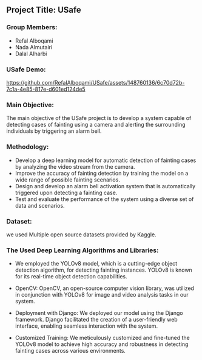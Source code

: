 ## Project Title: USafe 

### Group Members:

- Refal Alboqami
- Nada Almutairi
- Dalal Alharbi

### USafe Demo:

https://github.com/RefalAlboqami/USafe/assets/148760136/6c70d72b-7c1a-4e85-817e-d601ed124de5

### Main Objective:

The main objective of the USafe project is to develop a system capable of detecting cases of fainting using a camera and alerting the surrounding individuals by triggering an alarm bell.

### Methodology:

- Develop a deep learning model for automatic detection of fainting cases by analyzing the video stream from the camera.
- Improve the accuracy of fainting detection by training the model on a wide range of possible fainting scenarios.
- Design and develop an alarm bell activation system that is automatically triggered upon detecting a fainting case.
- Test and evaluate the performance of the system using a diverse set of data and scenarios.


### Dataset:

we used Multiple open source datasets provided by Kaggle.

### The Used Deep Learning Algorithms and Libraries:

- We employed the YOLOv8 model, which is a cutting-edge object detection algorithm, for detecting fainting instances. YOLOv8 is known for its real-time object detection capabilities.

- OpenCV: OpenCV, an open-source computer vision library, was utilized in conjunction with YOLOv8 for image and video analysis tasks in our system.

- Deployment with Django: We deployed our model using the Django framework. Django facilitated the creation of a user-friendly web interface, enabling seamless interaction with the system.

- Customized Training: We meticulously customized and fine-tuned the YOLOv8 model to achieve high accuracy and robustness in detecting fainting cases across various environments.

